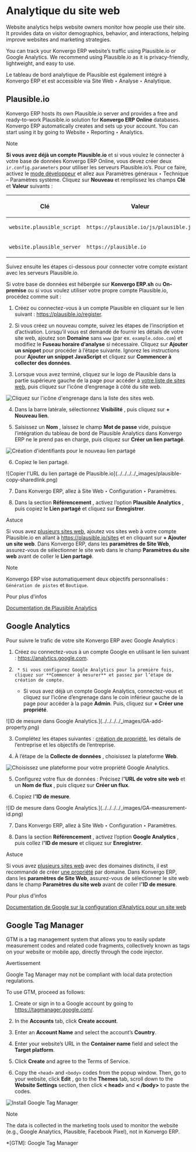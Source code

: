 # Analytique du site web

Website analytics helps website owners monitor how people use their site. It
provides data on visitor demographics, behavior, and interactions, helping
improve websites and marketing strategies.

You can track your Konvergo ERP website’s traffic using Plausible.io or Google
Analytics. We recommend using Plausible.io as it is privacy-friendly,
lightweight, and easy to use.

Le tableau de bord analytique de Plausible est également intégré à Konvergo ERP et est
accessible via Site Web ‣ Analyse ‣ Analytique.

## Plausible.io

Konvergo ERP hosts its own Plausible.io server and provides a free and ready-to-work
Plausible.io solution for **Konvergo ERP Online** databases. Konvergo ERP automatically
creates and sets up your account. You can start using it by going to Website ‣
Reporting ‣ Analytics.

<div class="alert alert-primary">
<p class="alert-title">
Note</p><p><b>Si vous avez déjà un compte Plausible.io</b> et si vous voulez le connecter à votre base de données Konvergo ERP Online, vous devez créer deux <code>ir.config.parameters</code> pour utiliser les serveurs Plausible.io’s. Pour ce faire, activez le <a href="../../../general/developer_mode#developer-mode"><span class="std std-ref">mode développeur</span></a> et allez aux Paramètres généraux ‣ Technique – Paramètres système. Cliquez sur <b>Nouveau</b> et remplissez les champs <b>Clé</b> et <b>Valeur</b> suivants :</p>
<table class="table docutils">
<colgroup>
<col style="width: 50%"/>
<col style="width: 50%"/>
</colgroup>
<thead>
<tr class="row-odd"><th class="head"><p>Clé</p></th>
<th class="head"><p>Valeur</p></th>
</tr>
</thead>
<tbody>
<tr class="row-even"><td><p><code>website.plausible_script</code></p></td>
<td><p><code>https://plausible.io/js/plausible.js</code></p></td>
</tr>
<tr class="row-odd"><td><p><code>website.plausible_server</code></p></td>
<td><p><code>https://plausible.io</code></p></td>
</tr>
</tbody>
</table>
<p>Suivez ensuite les étapes ci-dessous pour connecter votre compte existant avec les serveurs Plausible.io.</p>
</div>

Si votre base de données est hébergée sur **Konvergo ERP.sh** ou **On-premise** ou si
vous voulez utiliser votre propre compte Plausible.io, procédez comme suit :

  1. Créez ou connectez-vous à un compte Plausible en cliquant sur le lien suivant : <https://plausible.io/register>.

  2. Si vous créez un nouveau compte, suivez les étapes de l’inscription et d’activation. Lorsqu’il vous est demandé de fournir les détails de votre site web, ajoutez son **Domaine** sans `www` (par ex. `example.odoo.com`) et modifiez le **Fuseau horaire d’analyse** si nécessaire. Cliquez sur **Ajouter un snippet** pour procéder à l’étape suivante. Ignorez les instructions pour **Ajouter un snippet JavaScript** et cliquez sur **Commencer à collecter des données**.

  3. Lorsque vous avez terminé, cliquez sur le logo de Plausible dans la partie supérieure gauche de la page pour accéder à [votre liste de sites web](https://plausible.io/sites), puis cliquez sur l’icône d’engrenage à côté du site web.

![Cliquez sur l'icône d'engrenage dans la liste des sites
web.](../../../../_images/plausible-gear-icon.png)

  4. Dans la barre latérale, sélectionnez **Visibilité** , puis cliquez sur **\+ Nouveau lien**.

  5. Saisissez un **Nom** , laissez le champ **Mot de passe** vide, puisque l’intégration du tableau de bord de Plausible Analytics dans Konvergo ERP ne le prend pas en charge, puis cliquez sur **Créer un lien partagé**.

![Création d'identifiants pour le nouveau lien
partagé](../../../../_images/plausible-create-sharedlink.png)

  6. Copiez le lien partagé.

![Copier l'URL du lien partagé de Plausible.io](../../../../_images/plausible-
copy-sharedlink.png)

  7. Dans Konvergo ERP, allez à Site Web ‣ Configuration ‣ Paramètres.

  8. Dans la section **Référencement** , activez l’option **Plausible Analytics** , puis copiez le **Lien partagé** et cliquez sur **Enregistrer**.

<div class="alert alert-info">
<p class="alert-title">
Astuce</p><p>Si vous avez <a href="../configuration/multi_website">plusieurs sites web</a>, ajoutez vos sites web à votre compte Plausible.io en allant à <a href="https://plausible.io/sites">https://plausible.io/sites</a> et en cliquant sur <b>+ Ajouter un site web</b>. Dans Konvergo ERP, dans les <b>paramètres de Site Web</b>, assurez-vous de sélectionner le site web dans le champ <b>Paramètres du site web</b> avant de coller le <b>Lien partagé</b>.</p>
</div> <div class="alert alert-primary">
<p class="alert-title">
Note</p><p>Konvergo ERP vise automatiquement deux objectifs personnalisés : <code>Génération de pistes</code> et <code>Boutique</code>.</p>
</div> <div class="alert alert-secondary">
<p class="alert-title">
Pour plus d'infos</p><p><a href="https://plausible.io/docs">Documentation de Plausible Analytics</a></p>
</div>

## Google Analytics

Pour suivre le trafic de votre site Konvergo ERP avec Google Analytics :

  1. Créez ou connectez-vous à un compte Google en utilisant le lien suivant : <https://analytics.google.com>.

  2.      * Si vous configurez Google Analytics pour la première fois, cliquez sur **Commencer à mesurer** et passez par l’étape de création de compte.

     * Si vous avez déjà un compte Google Analytics, connectez-vous et cliquez sur l’icône d’engrenage dans le coin inférieur gauche de la page pour accéder à la page **Admin**. Puis, cliquez sur **\+ Créer une propriété**.

![ID de mesure dans Google Analytics.](../../../../_images/GA-add-
property.png)

  3. Complétez les étapes suivantes : [création de propriété](https://support.google.com/analytics/answer/9304153?hl=en/&visit_id=638278591144564289-3612494643&rd=2#property), les détails de l’entreprise et les objectifs de l’entreprise.

  4. À l’étape de la **Collecte de données** , choisissez la plateforme **Web**.

![Choisissez une plateforme pour votre propriété Google
Analytics.](../../../../_images/GA-platform.png)

  5. Configurez votre flux de données : Précisez l”**URL de votre site web** et un **Nom de flux** , puis cliquez sur **Créer un flux**.

  6. Copiez l”**ID de mesure**.

![ID de mesure dans Google Analytics.](../../../../_images/GA-measurement-
id.png)

  7. Dans Konvergo ERP, allez à Site Web ‣ Configuration ‣ Paramètres.

  8. Dans la section **Référencement** , activez l’option **Google Analytics** , puis collez l”**ID de mesure** et cliquez sur **Enregistrer**.

<div class="alert alert-info">
<p class="alert-title">
Astuce</p><p>Si vous avez <a href="../configuration/multi_website">plusieurs sites web</a> avec des domaines distincts, il est recommandé de créer <a href="https://support.google.com/analytics/answer/9304153?hl=en/&amp;visit_id=638278591144564289-3612494643&amp;rd=2#property">une propriété</a> par domaine. Dans Konvergo ERP, dans les <b>paramètres de Site Web</b>, assurez-vous de sélectionner le site web dans le champ <b>Paramètres du site web</b> avant de coller l”<b>ID de mesure</b>.</p>
</div> <div class="alert alert-secondary">
<p class="alert-title">
Pour plus d'infos</p><p><a href="https://support.google.com/analytics/answer/1008015?hl=en/">Documentation de Google sur la configuration d’Analytics pour un site web</a></p>
</div>

## Google Tag Manager

GTM is a tag management system that allows you to easily update measurement
codes and related code fragments, collectively known as tags on your website
or mobile app, directly through the code injector.

<div class="alert alert-warning">
<p class="alert-title">
Avertissement</p><p>Google Tag Manager may not be compliant with local data protection regulations.</p>
</div>

To use GTM, proceed as follows:

  1. Create or sign in to a Google account by going to <https://tagmanager.google.com/>.

  2. In the **Accounts** tab, click **Create account**.

  3. Enter an **Account Name** and select the account’s **Country**.

  4. Enter your website’s URL in the **Container name** field and select the **Target platform**.

  5. Click **Create** and agree to the Terms of Service.

  6. Copy the `<head>` and `<body>` codes from the popup window. Then, go to your website, click **Edit** , go to the **Themes** tab, scroll down to the **Website Settings** section, then click **< head>** and **< /body>** to paste the codes.

![Install Google Tag Manager](../../../../_images/gtm-codes.png)

<div class="alert alert-primary">
<p class="alert-title">
Note</p><p>The data is collected in the marketing tools used to monitor the website (e.g., Google Analytics,
Plausible, Facebook Pixel), not in Konvergo ERP.</p>
</div>

  *[GTM]: Google Tag Manager

